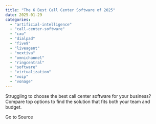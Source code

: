 ```yaml
---
title: "The 6 Best Call Center Software of 2025"
date: 2025-01-29
categories: 
  - "artificial-intelligence"
  - "call-center-software"
  - "cxo"
  - "dialpad"
  - "five9"
  - "liveagent"
  - "nextiva"
  - "omnichannel"
  - "ringcentral"
  - "software"
  - "virtualization"
  - "voip"
  - "vonage"
---
```


Struggling to choose the best call center software for your business? Compare top options to find the solution that fits both your team and budget.

Go to Source
